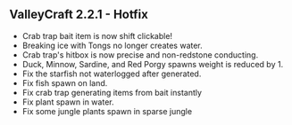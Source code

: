 ## ValleyCraft 2.2.1 - Hotfix
- Crab trap bait item is now shift clickable!
- Breaking ice with Tongs no longer creates water.
- Crab trap's hitbox is now precise and non-redstone conducting.
- Duck, Minnow, Sardine, and Red Porgy spawns weight is reduced by 1.
- Fix the starfish not waterlogged after generated.
- Fix fish spawn on land.
- Fix crab trap generating items from bait instantly
- Fix plant spawn in water.
- Fix some jungle plants spawn in sparse jungle
